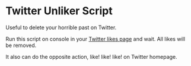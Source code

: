 # Twitter Unliker Script

Useful to delete your horrible past on Twitter.

Run this script on console in your [Twitter likes page](https://twitter.com/i/likes) and wait. All likes will be removed.

It also can do the opposite action, like! like! like! on Twitter homepage.
